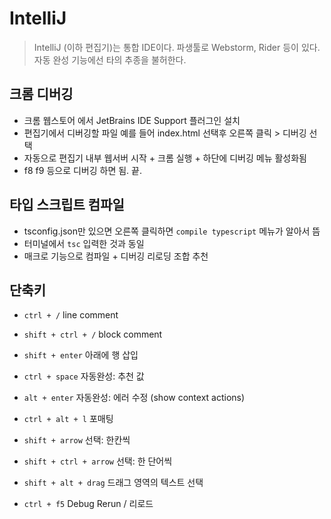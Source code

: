 # IntelliJ

> IntelliJ (이하 편집기)는 통합 IDE이다. 파생툴로 Webstorm, Rider 등이 있다.  
> 자동 완성 기능에선 타의 추종을 불허한다.

## 크롬 디버깅

- 크롬 웹스토어 에서 JetBrains IDE Support 플러그인 설치
- 편집기에서 디버깅할 파일 예를 들어 index.html 선택후 오른쪽 클릭 > 디버깅 선택
- 자동으로 편집기 내부 웹서버 시작 + 크롬 실행 + 하단에 디버깅 메뉴 활성화됨
- f8 f9 등으로 디버깅 하면 됨. 끝.

## 타입 스크립트 컴파일

- tsconfig.json만 있으면 오른쪽 클릭하면 `compile typescript` 메뉴가 알아서 뜸
- 터미널에서 `tsc` 입력한 것과 동일
- 매크로 기능으로 컴파일 + 디버깅 리로딩 조합 추천

## 단축키

- `ctrl + /` line comment
- `shift + ctrl + /` block comment

- `shift + enter` 아래에 행 삽입

- `ctrl + space` 자동완성: 추천 값
- `alt + enter` 자동완성: 에러 수정 (show context actions)

- `ctrl + alt + l` 포매팅
- `shift + arrow` 선택: 한칸씩
- `shift + ctrl + arrow` 선택: 한 단어씩
- `shift + alt + drag` 드래그 영역의 텍스트 선택

- `ctrl + f5` Debug Rerun / 리로드
